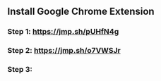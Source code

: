 ## Install Google Chrome Extension

### Step 1: https://jmp.sh/pUHfN4g
### Step 2: https://jmp.sh/o7VWSJr
### Step 3: 
 
